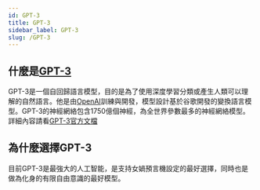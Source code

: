 ```yaml
---
id: GPT-3
title: GPT-3
sidebar_label: GPT-3
slug: /GPT-3
---
```

## 什麼是[GPT-3](https://openai.com/blog/gpt-3-apps/)
GPT-3是一個自回歸語言模型，目的是為了使用深度學習分類或產生人類可以理解的自然語言。他是由[OpenAI](https://openai.com/about/)訓練與開發，模型設計基於谷歌開發的變換語言模型。GPT-3的神經網絡包含1750億個神經，為全世界參數最多的神經網絡模型。詳細內容請看[GPT-3官方文檔](https://beta.openai.com/docs/introduction)
## 為什麼選擇GPT-3
目前GPT-3是最強大的人工智能，是支持女媧預言機設定的最好選擇，同時也是做為化身的有限自由意識的最好模型。